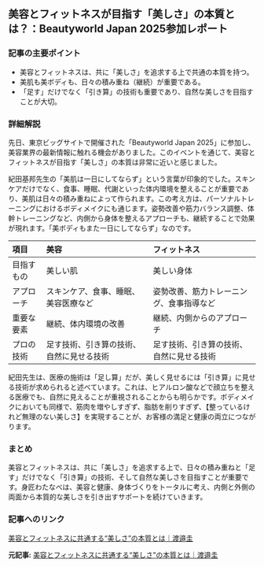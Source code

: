 ## 美容とフィットネスが目指す「美しさ」の本質とは？：Beautyworld Japan 2025参加レポート

### 記事の主要ポイント

* 美容とフィットネスは、共に「美しさ」を追求する上で共通の本質を持つ。
* 美肌も美ボディも、日々の積み重ね（継続）が重要である。
* 「足す」だけでなく「引き算」の技術も重要であり、自然な美しさを目指すことが大切。

### 詳細解説

先日、東京ビッグサイトで開催された「Beautyworld Japan 2025」に参加し、美容業界の最新情報に触れる機会がありました。このイベントを通じて、美容とフィットネスが目指す「美しさ」の本質は非常に近いと感じました。

紀田基邦先生の「美肌は一日にしてならず」という言葉が印象的でした。スキンケアだけでなく、食事、睡眠、代謝といった体内環境を整えることが重要であり、美肌は日々の積み重ねによって作られます。この考え方は、パーソナルトレーニングにおけるボディメイクにも通じます。姿勢改善や筋力バランス調整、体幹トレーニングなど、内側から身体を整えるアプローチも、継続することで効果が現れます。「美ボディもまた一日にしてならず」なのです。

| 項目 | 美容 | フィットネス |
| :------------- | :--------------------------------- | :----------------------------------- |
| 目指すもの | 美しい肌 | 美しい身体 |
| アプローチ | スキンケア、食事、睡眠、美容医療など | 姿勢改善、筋力トレーニング、食事指導など |
| 重要な要素 | 継続、体内環境の改善 | 継続、内側からのアプローチ |
| プロの技術 | 足す技術、引き算の技術、自然に見せる技術 | 足す技術、引き算の技術、自然に見せる技術 |

紀田先生は、医療の施術は「足し算」だが、美しく見せるには「引き算」に見せる技術が求められると述べています。これは、ヒアルロン酸などで顔立ちを整える医療でも、自然に見えることが重視されることからも明らかです。ボディメイクにおいても同様で、筋肉を増やしすぎず、脂肪を削りすぎず、【整っているけれど無理のない美しさ】を実現することが、お客様の満足と健康の両立につながります。

### まとめ

美容とフィットネスは、共に「美しさ」を追求する上で、日々の積み重ねと「足す」だけでなく「引き算」の技術、そして自然な美しさを目指すことが重要です。身匠わたなべは、美容と健康、身体づくりをトータルに考え、内側と外側の両面から本質的な美しさを引き出すサポートを続けていきます。

### 記事へのリンク

[美容とフィットネスに共通する“美しさ”の本質とは｜渡邉圭](https://mbp-japan.com/nagano/column/5004654/)


**元記事:** [美容とフィットネスに共通する“美しさ”の本質とは｜渡邉圭](https://mbp-japan.com/nagano/misho-watanabe/column/5191661/)